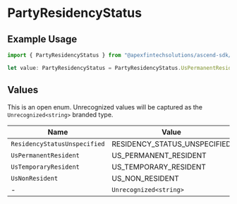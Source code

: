# PartyResidencyStatus

## Example Usage

```typescript
import { PartyResidencyStatus } from "@apexfintechsolutions/ascend-sdk/models/components";

let value: PartyResidencyStatus = PartyResidencyStatus.UsPermanentResident;
```

## Values

This is an open enum. Unrecognized values will be captured as the `Unrecognized<string>` branded type.

| Name                         | Value                        |
| ---------------------------- | ---------------------------- |
| `ResidencyStatusUnspecified` | RESIDENCY_STATUS_UNSPECIFIED |
| `UsPermanentResident`        | US_PERMANENT_RESIDENT        |
| `UsTemporaryResident`        | US_TEMPORARY_RESIDENT        |
| `UsNonResident`              | US_NON_RESIDENT              |
| -                            | `Unrecognized<string>`       |